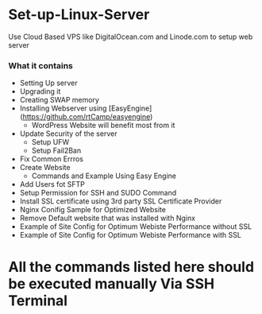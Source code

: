 # Set-up-Linux-Server
Use Cloud Based VPS like DigitalOcean.com and Linode.com to setup web server

### What it contains
- Setting Up server
- Upgrading it
- Creating SWAP memory
- Installing Webserver using [EasyEngine] (https://github.com/rtCamp/easyengine)
  - WordPress Website will benefit most from it
- Update Security of the server
  - Setup UFW 
  - Setup Fail2Ban
- Fix Common Errros
- Create Website
  - Commands and Example Using Easy Engine
- Add Users fot SFTP
- Setup Permission for SSH and SUDO Command
- Install SSL certificate using 3rd party SSL Certificate Provider
- Nginx Conifig Sample for Optimized Website
- Remove Default website that was installed with Nginx
- Example of Site Config for Optimum Webiste Performance without SSL
- Example of Site Config for Optimum Webiste Performance with SSL

# All the commands listed here should be executed manually Via SSH Terminal
